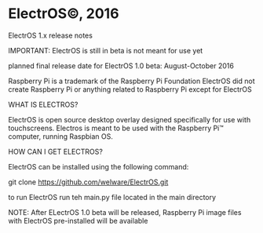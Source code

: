 # ElectrOS©, 2016

ElectrOS 1.x release notes

IMPORTANT: ElectrOS is still in beta is not meant for use yet

planned final release date for ElectrOS 1.0 beta: August-October 2016


Raspberry Pi is a trademark of the Raspberry Pi Foundation
ElectrOS did not create Raspberry Pi or anything related to Raspberry Pi except for ElectrOS

WHAT IS ELECTROS?

ElectrOS is open source desktop overlay designed specifically for use with touchscreens. Electros is meant to be used with the Raspberry Pi™ computer, running Raspbian OS.

HOW CAN I GET ELECTROS?

ElectrOS can be installed using the following command:

git clone https://github.com/welware/ElectrOS.git

to run ElectrOS run teh main.py file located in the main directory

NOTE: After ELectrOS 1.0 beta will be released, Raspberry Pi image files with ElectrOS pre-installed will be available

